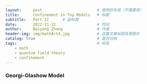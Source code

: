 ```yaml
---
layout:     post   				        # 使用的布局（不需要改）
title:      Confinement in Toy Models 	# 标题 
subtitle:   Part II      # 副标题
date:       2022-11-22			        # 时间
author:     Baiyang Zhang 				# 作者
header-img: img/mathArt4.jpg 	        # 这篇文章标题背景图片
catalog: true 						    # 是否归档
tags:								    # 标签
    - math
    - quantum field theory
    - confinement
---
```


### Georgi-Glashow Model

